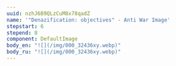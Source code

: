 ```yaml
---
uuid: nzhJ6B9QLzCuM8x78qadZ
name: '"Denazification: objectives" - Anti War Image'
stepstart: 6
stepend: 8
component: DefaultImage
body_en: "![](/img/000_32436xy.webp)"
body_ru: "![](/img/000_32436xy.webp)"
---
```

